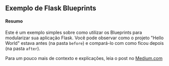 ## Exemplo de Flask Blueprints


#### Resumo

Este é um exemplo simples sobre como utilizar os Blueprints para modularizar sua aplicação Flask. Você pode observar como o projeto "Hello World" estava antes (na pasta `before`) e compará-lo com como ficou depois (na pasta `after`).

Para um pouco mais de contexto e explicações, leia o post no [Medium.com](https://medium.com/trainingcenter/flask-blueprints-em-mi%C3%BAdos-41c1da8e020a)
